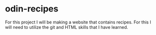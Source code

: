 # odin-recipes
For this project I will be making a website that contains recipes. For 
this I will need to utilize the git and HTML skills that I have learned.
